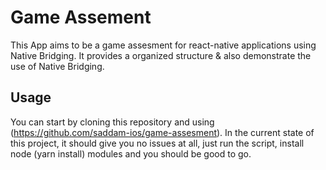 # Game Assement

This App aims to be a game assesment for react-native applications using Native Bridging. It provides a organized structure & also demonstrate the use of Native Bridging.

## Usage

You can start by cloning this repository and using (https://github.com/saddam-ios/game-assesment). In the current state of this project, it should give you no issues at all, just run the script, install node (yarn install) modules and  you should be good to go.
